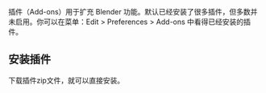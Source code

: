 


插件（Add-ons）用于扩充 Blender 功能。默认已经安装了很多插件，但多数并未启用。你可以在菜单：Edit > Preferences > Add-ons 中看得已经安装的插件。

## 安装插件

下载插件zip文件，就可以直接安装。


